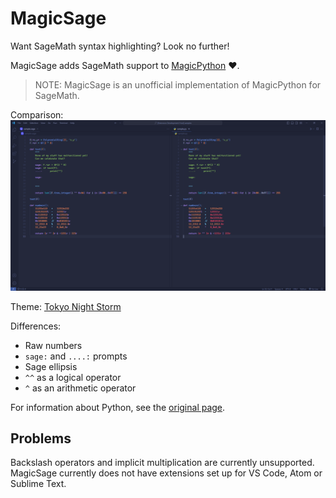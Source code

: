 # MagicSage

Want SageMath syntax highlighting? Look no further!

MagicSage adds SageMath support to [MagicPython](https://github.com/MagicStack/MagicPython) ❤️.

> NOTE: MagicSage is an unofficial implementation of MagicPython for SageMath.

Comparison:
![MagicSage (left) vs MagicPython (right) syntax highlighting on a SageMath script.](./screenshot.png)

Theme: [Tokyo Night Storm](https://github.com/enkia/tokyo-night-vscode-theme)

Differences:
- Raw numbers
- `sage:` and `....:` prompts
- Sage ellipsis
- `^^` as a logical operator
- `^` as an arithmetic operator

For information about Python, see the [original page](https://github.com/MagicStack/MagicPython).

## Problems

Backslash operators and implicit multiplication are currently unsupported.
MagicSage currently does not have extensions set up for VS Code, Atom or Sublime Text.
